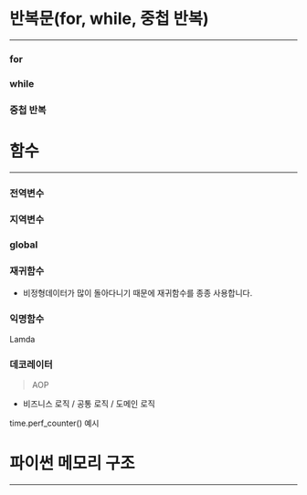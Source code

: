 # 반복문(for, while, 중첩 반복)

---

### for

### while

### 중첩 반복

# 함수

---

### 전역변수

### 지역변수

### global

### 재귀함수

- 비정형데이터가 많이 돌아다니기 때문에 재귀함수를 종종 사용합니다.

### 익명함수

Lamda

### 데코레이터

> AOP
- 비즈니스 로직 / 공통 로직 / 도메인 로직
> 

time.perf_counter() 예시

# 파이썬 메모리 구조

---